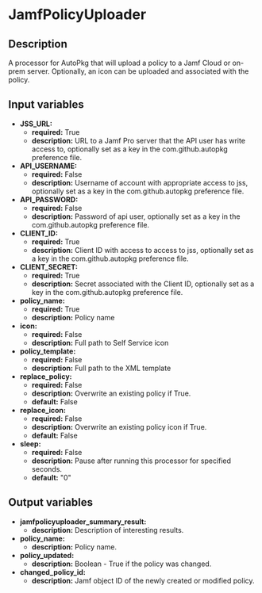 # JamfPolicyUploader

## Description

A processor for AutoPkg that will upload a policy to a Jamf Cloud or on-prem server. Optionally, an icon can be uploaded and associated with the policy.

## Input variables

- **JSS_URL:**
  - **required:** True
  - **description:** URL to a Jamf Pro server that the API user has write access to, optionally set as a key in the com.github.autopkg preference file.
- **API_USERNAME:**
  - **required:** False
  - **description:** Username of account with appropriate access to jss, optionally set as a key in the com.github.autopkg preference file.
- **API_PASSWORD:**
  - **required:** False
  - **description:** Password of api user, optionally set as a key in the com.github.autopkg preference file.
- **CLIENT_ID:**
  - **required:** True
  - **description:** Client ID with access to access to jss, optionally set as a key in the com.github.autopkg preference file.
- **CLIENT_SECRET:**
  - **required:** True
  - **description:** Secret associated with the Client ID, optionally set as a key in the com.github.autopkg preference file.
- **policy_name:**
  - **required:** True
  - **description:** Policy name
- **icon:**
  - **required:** False
  - **description:** Full path to Self Service icon
- **policy_template:**
  - **required:** False
  - **description:** Full path to the XML template
- **replace_policy:**
  - **required:** False
  - **description:** Overwrite an existing policy if True.
  - **default:** False
- **replace_icon:**
  - **required:** False
  - **description:** Overwrite an existing policy icon if True.
  - **default:** False
- **sleep:**
  - **required:** False
  - **description:** Pause after running this processor for specified seconds.
  - **default:** "0"

## Output variables

- **jamfpolicyuploader_summary_result:**
  - **description:** Description of interesting results.
- **policy_name:**
  - **description:** Policy name.
- **policy_updated:**
  - **description:** Boolean - True if the policy was changed.
- **changed_policy_id:**
  - **description:** Jamf object ID of the newly created or modified policy.
